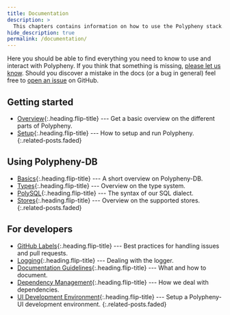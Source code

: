 ```yaml
---
title: Documentation
description: >
  This chapters contains information on how to use the Polypheny stack.
hide_description: true
permalink: /documentation/
---
```


Here you should be able to find everything you need to know to use and interact with Polypheny. If you think that something is missing, [please let us know](https://github.com/polypheny/Website/issues). Should you discover a mistake in the docs (or a bug in general) feel free to [open an issue](https://github.com/polypheny/Website/issues) on GitHub.


## Getting started
* [Overview]{:.heading.flip-title} --- Get a basic overview on the different parts of Polypheny.
* [Setup]{:.heading.flip-title} --- How to setup and run Polypheny.
{:.related-posts.faded}

## Using Polypheny-DB
* [Basics]{:.heading.flip-title} --- A short overview on Polypheny-DB.
* [Types]{:.heading.flip-title} --- Overview on the type system.
* [PolySQL]{:.heading.flip-title} --- The syntax of our SQL dialect.
* [Stores]{:.heading.flip-title} --- Overview on the supported stores.
{:.related-posts.faded}

## For developers
* [GitHub Labels]{:.heading.flip-title} --- Best practices for handling issues and pull requests.
* [Logging]{:.heading.flip-title} --- Dealing with the logger.
* [Documentation Guidelines]{:.heading.flip-title} --- What and how to document.
* [Dependency Management]{:.heading.flip-title} --- How we deal with dependencies.
* [UI Development Environment]{:.heading.flip-title} --- Setup a Polypheny-UI development environment.
{:.related-posts.faded}


[Overview]: overview.md
[Setup]: setup.md
[Basics]: basics.md
[Types]: types.md
[PolySQL]: PolySQL.md
[Stores]: Stores.md
[GitHub Labels]: Labels.md
[Logging]: Logging.md
[Documentation Guidelines]: Documentation.md
[Dependency Management]: Dependencies.md
[UI Development Environment]: UI-Dev-Env.md

